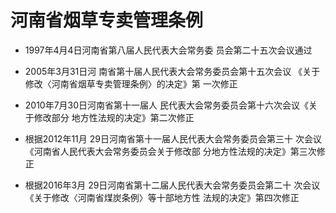 # 河南省烟草专卖管理条例

- 1997年4月4日河南省第八届人民代表大会常务委
  员会第二十五次会议通过

- 2005年3月31日河
  南省第十届人民代表大会常务委员会第十五次会议
  《关于修改〈河南省烟草专卖管理条例〉的决定》第
  一次修正

- 2010年7月30日河南省第十一届人
  民代表大会常务委员会第十六次会议《关于修改部分
  地方性法规的决定》第二次修正

- 根据2012年11月
  29日河南省第十一届人民代表大会常务委员会第三十
  次会议《河南省人民代表大会常务委员会关于修改部
  分地方性法规的决定》第三次修正

- 根据2016年3月
  29日河南省第十二届人民代表大会常务委员会第二十
  次会议《关于修改〈河南省煤炭条例〉等十部地方性
  法规的决定》第四次修正

<!-- INFO END -->
